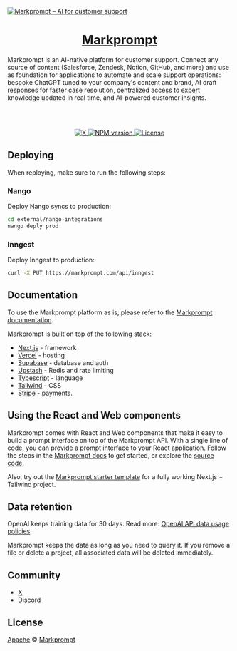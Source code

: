 <a href="https://markprompt.com">
  <img alt="Markprompt – AI for customer support" src="https://raw.githubusercontent.com/motifland/markprompt/main/public/static/cover.png">
  <h1 align="center">Markprompt</h1>
</a>

Markprompt is an AI-native platform for customer support. Connect any source of content (Salesforce, Zendesk, Notion, GitHub, and more) and use as foundation for applications to automate and scale support operations: bespoke ChatGPT tuned to your company's content and brand, AI draft responses for faster case resolution, centralized access to expert knowledge updated in real time, and AI-powered customer insights.

<br />
<br />

<p align="center">
  <a href="https://x.com/markprompt">
    <img alt="X" src="https://img.shields.io/twitter/follow/markprompt?style=flat&label=%40markprompt&logo=twitter&color=0bf&logoColor=fff" />
  </a>
  <a aria-label="NPM version" href="https://www.npmjs.com/package/markprompt">
    <img alt="NPM version" src="https://badgen.net/npm/v/markprompt">
  </a>
  <a aria-label="License" href="https://github.com/motifland/markprompt/blob/main/LICENSE">
    <img alt="License" src="https://img.shields.io/badge/License-Apache_2.0-blue.svg">
  </a>
</p>

## Deploying

When reploying, make sure to run the following steps:

### Nango

Deploy Nango syncs to production:

```sh
cd external/nango-integrations
nango deply prod
```

### Inngest

Deploy Inngest to production:

```sh
curl -X PUT https://markprompt.com/api/inngest
```

## Documentation

To use the Markprompt platform as is, please refer to the [Markprompt documentation](https://markprompt.com/docs).

Markprompt is built on top of the following stack:

- [Next.js](https://nextjs.org/) - framework
- [Vercel](https://vercel.com/) - hosting
- [Supabase](https://supabase.com/) - database and auth
- [Upstash](https://upstash.com/) - Redis and rate limiting
- [Typescript](https://www.typescriptlang.org/) - language
- [Tailwind](https://tailwindcss.com/) - CSS
- [Stripe](https://stripe.com/) - payments.

## Using the React and Web components

Markprompt comes with React and Web components that make it easy to build a prompt interface on top of the Markprompt API. With a single line of code, you can provide a prompt interface to your React application. Follow the steps in the [Markprompt docs](https://markprompt.com/docs#components) to get started, or explore the [source code](https://github.com/motifland/markprompt-js).

Also, try out the [Markprompt starter template](https://github.com/motifland/markprompt-starter-template) for a fully working Next.js + Tailwind project.

## Data retention

OpenAI keeps training data for 30 days. Read more: [OpenAI API data usage policies](https://openai.com/policies/api-data-usage-policies).

Markprompt keeps the data as long as you need to query it. If you remove a file or delete a project, all associated data will be deleted immediately.

## Community

- [X](https://x.com/markprompt)
- [Discord](https://discord.gg/MBMh4apz6X)

## License

[Apache](./LICENSE) © [Markprompt](https://markprompt.com)
